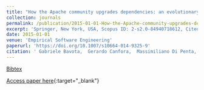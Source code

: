 ```yaml
---
title: "How the Apache community upgrades dependencies: an evolutionary study"
collection: journals
permalink: /publication/2015-01-01-How-the-Apache-community-upgrades-dependencies-an-evolutionary-study
excerpt: 'Springer, New York, USA, Scopus ID: 2-s2.0-84940718612, Cited by: 30'
date: 2015-01-01
venue: 'Empirical Software Engineering'
paperurl: 'https://doi.org/10.1007/s10664-014-9325-9'
citation: ' Gabriele Bavota,  Gerardo Canfora,  Massimiliano Di Penta,  Rocco Oliveto,  Sebastiano Panichella, &quot;How the Apache community upgrades dependencies: an evolutionary study.&quot; Empirical Software Engineering, 2015.'
---
```

[Bibtex](https://dblp.org/rec/bib/journals/ese/BavotaCPOP15)

[Access paper here](https://doi.org/10.1007/s10664-014-9325-9){:target="_blank"}
